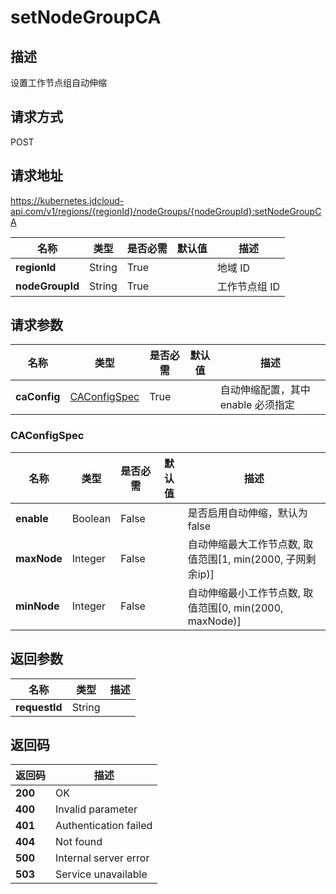 # setNodeGroupCA


## 描述
设置工作节点组自动伸缩

## 请求方式
POST

## 请求地址
https://kubernetes.jdcloud-api.com/v1/regions/{regionId}/nodeGroups/{nodeGroupId}:setNodeGroupCA

|名称|类型|是否必需|默认值|描述|
|---|---|---|---|---|
|**regionId**|String|True| |地域 ID|
|**nodeGroupId**|String|True| |工作节点组 ID|

## 请求参数
|名称|类型|是否必需|默认值|描述|
|---|---|---|---|---|
|**caConfig**|[CAConfigSpec](setnodegroupca#caconfigspec)|True| |自动伸缩配置，其中 enable 必须指定|

### <div id="caconfigspec">CAConfigSpec</div>
|名称|类型|是否必需|默认值|描述|
|---|---|---|---|---|
|**enable**|Boolean|False| |是否启用自动伸缩，默认为 false<br>|
|**maxNode**|Integer|False| |自动伸缩最大工作节点数, 取值范围[1, min(2000, 子网剩余ip)]|
|**minNode**|Integer|False| |自动伸缩最小工作节点数, 取值范围[0, min(2000, maxNode)]|

## 返回参数
|名称|类型|描述|
|---|---|---|
|**requestId**|String| |


## 返回码
|返回码|描述|
|---|---|
|**200**|OK|
|**400**|Invalid parameter|
|**401**|Authentication failed|
|**404**|Not found|
|**500**|Internal server error|
|**503**|Service unavailable|
